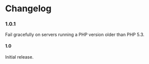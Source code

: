 # Changelog

### 1.0.1

Fail gracefully on servers running a PHP version older than PHP 5.3.


#### 1.0

Initial release.